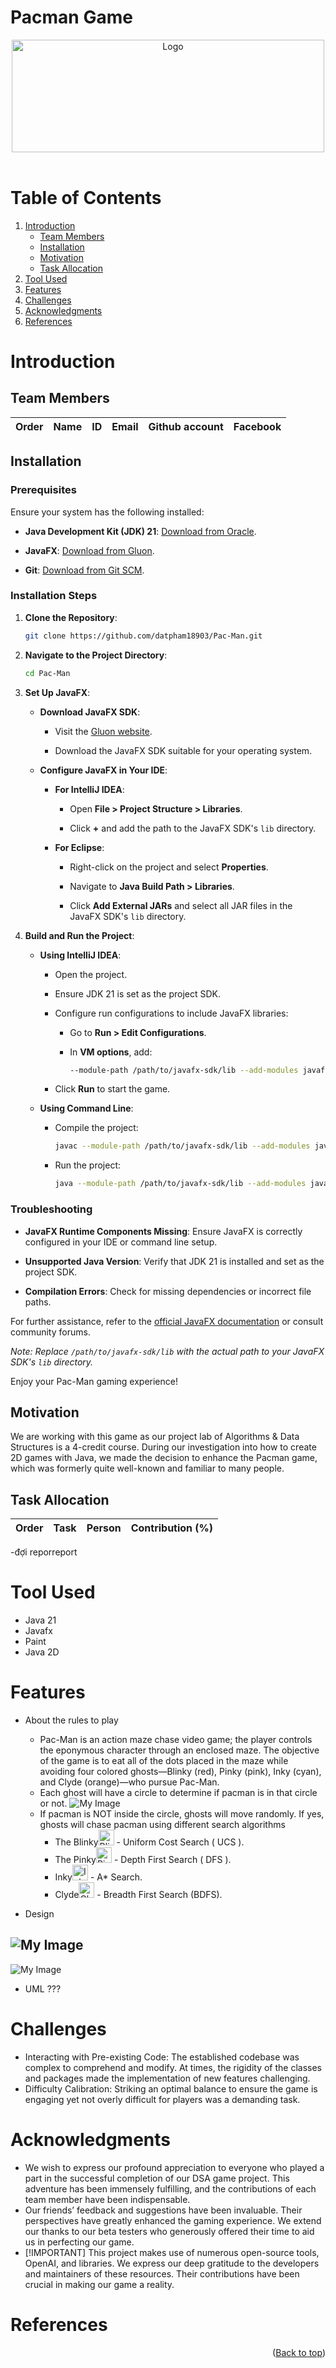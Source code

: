# Pacman Game 
<div id="header" align="center">
<!-- PROJECT LOGO -->
   <img src="./logo.png" alt="Logo" width="500" height="180">
</div>
</br>

<!-- TABLE OF CONTENTS -->
# Table of Contents
  <ol>
    <li>
      <a href="#Introduction">Introduction</a>
      <ul>
        <li><a href="#Team-members">Team Members</a></li>
	<li><a href="#installation">Installation</a></li>
	<li><a href="#motivation">Motivation</a></li>
	<li><a href="#task-allocation">Task Allocation</a></li>      
      </ul>
    </li>
    <li><a href="#Tool-Used">Tool Used</a></li>
    <li><a href="#features">Features</a></li>
    <li><a href="#challenges">Challenges</a></li>
    <li><a href="#acknowledgments">Acknowledgments</a></li>
    <li><a href="#references">References</a></li>
  </ol>

<!-- ABOUT THE PROJECT -->
# Introduction 
<p align="justify">

</p>

<!-- TEAM MEMBERS -->
## Team Members 

| Order |         Name          |     ID      |                  Email                  |                       Github account                        |                              Facebook                              |
| :---: | :-------------------: | :---------: |:---------------------------------------:| :---------------------------------------------------------: | :----------------------------------------------------------------: |


<!-- INSTALLATION -->
## Installation

### Prerequisites

Ensure your system has the following installed:

- **Java Development Kit (JDK) 21**: [Download from Oracle](https://www.oracle.com/java/technologies/javase/jdk21-archive-downloads.html).

- **JavaFX**: [Download from Gluon](https://gluonhq.com/products/javafx/).

- **Git**: [Download from Git SCM](https://git-scm.com/downloads).

### Installation Steps

1. **Clone the Repository**:

   ```bash
   git clone https://github.com/datpham18903/Pac-Man.git
   ```

2. **Navigate to the Project Directory**:

   ```bash
   cd Pac-Man
   ```

3. **Set Up JavaFX**:

   - **Download JavaFX SDK**:

     - Visit the [Gluon website](https://gluonhq.com/products/javafx/).

     - Download the JavaFX SDK suitable for your operating system.

   - **Configure JavaFX in Your IDE**:

     - **For IntelliJ IDEA**:

       - Open **File > Project Structure > Libraries**.

       - Click **+** and add the path to the JavaFX SDK's `lib` directory.

     - **For Eclipse**:

       - Right-click on the project and select **Properties**.

       - Navigate to **Java Build Path > Libraries**.

       - Click **Add External JARs** and select all JAR files in the JavaFX SDK's `lib` directory.

4. **Build and Run the Project**:

   - **Using IntelliJ IDEA**:

     - Open the project.

     - Ensure JDK 21 is set as the project SDK.

     - Configure run configurations to include JavaFX libraries:

       - Go to **Run > Edit Configurations**.

       - In **VM options**, add:

         ```bash
         --module-path /path/to/javafx-sdk/lib --add-modules javafx.controls,javafx.fxml
         ```

     - Click **Run** to start the game.

   - **Using Command Line**:

     - Compile the project:

       ```bash
       javac --module-path /path/to/javafx-sdk/lib --add-modules javafx.controls,javafx.fxml -d bin src/*.java
       ```

     - Run the project:

       ```bash
       java --module-path /path/to/javafx-sdk/lib --add-modules javafx.controls,javafx.fxml -cp bin Main
       ```

### Troubleshooting

- **JavaFX Runtime Components Missing**: Ensure JavaFX is correctly configured in your IDE or command line setup.

- **Unsupported Java Version**: Verify that JDK 21 is installed and set as the project SDK.

- **Compilation Errors**: Check for missing dependencies or incorrect file paths.

For further assistance, refer to the [official JavaFX documentation](https://openjfx.io/) or consult community forums.

*Note: Replace `/path/to/javafx-sdk/lib` with the actual path to your JavaFX SDK's `lib` directory.*

Enjoy your Pac-Man gaming experience! 


<!-- MOTIVATION -->
## Motivation 
We are working with this game as our project lab of Algorithms & Data Structures is a 4-credit course. During our investigation into how to create 2D games with Java, we made the decision to enhance the Pacman game, which was formerly quite well-known and familiar to many people.


</p>

<!-- TASK ALLOCATION -->
## Task Allocation 
| Order | Task                                  |  Person   | Contribution (%) |
| :---- |:--------------------------------------| :-------: | :----------: |
-đợi reporreport

<!-- TOOL USED -->
# Tool Used 
- Java 21 
- Javafx
- Paint
- Java 2D


<!-- FEATURES -->
# Features 
- About the rules to play
  - Pac-Man is an action maze chase video game; the player controls the eponymous character through an enclosed maze. The objective of the game is to eat all of the dots placed in the maze while avoiding four colored ghosts—Blinky (red), Pinky (pink), Inky (cyan), and Clyde (orange)—who pursue Pac-Man.
  - Each ghost will have a circle to determine if pacman is in that circle or not.
 ![My Image](Design3.png)
  - If pacman is NOT inside the circle, ghosts will move randomly. If yes, ghosts will chase pacman using different search algorithms
    + The Blinky<img src="./src/resource/ghosts/blinky.png" alt="Blinky" width="25" height="25"> - Uniform Cost Search ( UCS ).
    + The Pinky<img src="./src/resource/ghosts/pinky.png" alt="Pinky" width="25" height="25"> - Depth First Search ( DFS ).
    + Inky<img src="./src/resource/ghosts/inky.png" alt="Inky" width="25" height="25"> - A* Search.
    + Clyde<img src="./src/resource/ghosts/clyde.png" alt="Clyde" width="25" height="25"> - Breadth First Search (BDFS).

- Design
  
![My Image](Design1.png)
----------------------------------------
![My Image](Design2.png)

- UML
???


<!-- CHALLENGES -->
# Challenges
- Interacting with Pre-existing Code: The established codebase was complex to comprehend and modify. At times, the rigidity of the classes and packages made the implementation of new features challenging.
- Difficulty Calibration: Striking an optimal balance to ensure the game is engaging yet not overly difficult for players was a demanding task.


<!-- ACKNOWLEDGMENTS -->
# Acknowledgments
- We wish to express our profound appreciation to everyone who played a part in the successful completion of our DSA game project. This adventure has been immensely fulfilling, and the contributions of each team member have been indispensable.
- Our friends’ feedback and suggestions have been invaluable. Their perspectives have greatly enhanced the gaming experience. We extend our thanks to our beta testers who generously offered their time to aid us in perfecting our game. 
- [!IMPORTANT]
This project makes use of numerous open-source tools, OpenAI, and libraries. We express our deep gratitude to the developers and maintainers of these resources. Their contributions have been crucial in making our game a reality.



<p align="justify">

</p>

<!-- REFERENCES -->
# References



<p align="right">(<a href="#header">Back to top</a>)</p>